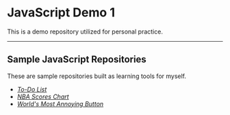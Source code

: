 # JavaScript Demo 1

This is a demo repository utilized for personal practice. 

---

## Sample JavaScript Repositories
These are sample repositories built as learning tools for myself. 

- [_To-Do List_](https://github.com/dcc5235/Todo_List)
- [_NBA Scores Chart_](https://github.com/dcc5235/NBA_Scores_Chart)
- [_World's Most Annoying Button_](https://github.com/dcc5235/Impossible_Button)
